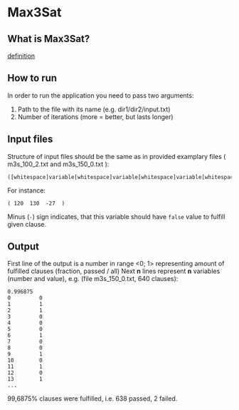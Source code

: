 # Max3Sat

## What is Max3Sat?
[definition](https://en.wikipedia.org/wiki/MAX-3SAT)

## How to run
In order to run the application you need to pass two arguments:
  1.  Path to the file with its name (e.g. dir1/dir2/input.txt)
  2.  Number of iterations (more = better, but lasts longer)
  
## Input files

Structure of input files should be the same as in provided examplary files ( m3s_100_2.txt and  m3s_150_0.txt ):
```
([whitespace]variable[whitespace]variable[whitespace]variable[whitespace])
```
For instance:
```
( 120  130  -27  )
```

Minus (```-```) sign indicates, that this variable should have ```false``` value to fulfill given clause.

## Output
First line of the output is a number in range <0; 1> representing amount of fulfilled clauses (fraction, passed / all)
Next **n** lines represent **n** variables (number and value), e.g. (file m3s_150_0.txt, 640 clauses):
```
0.996875
0         0
1         1
2         1
3         0
4         0
5         0
6         1
7         0
8         0
9         1
10        0
11        1
12        0
13        1
...
```
99,6875% clauses were fulfilled, i.e. 638 passed, 2 failed.
